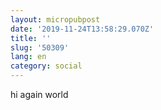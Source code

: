 ```yaml
---
layout: micropubpost
date: '2019-11-24T13:58:29.070Z'
title: ''
slug: '50309'
lang: en
category: social
---
```

hi again world
